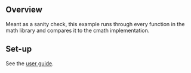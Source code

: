 ## Overview
Meant as a sanity check, this example runs through every function in the math library and compares it to the cmath implementation.

## Set-up
See the [user guide](https://onlinedocs.microchip.com/oxy/GUID-AFCB5DCC-964F-4BE7-AA46-C756FA87ED7B-en-US-11/GUID-1F9BA312-87A9-43F0-A66E-B83D805E3F02.html).

